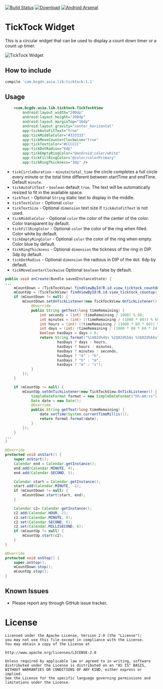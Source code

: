 [![Build Status](https://travis-ci.org/BCGDV-ASIA/android-widget-ticktock.svg?branch=master)](https://travis-ci.org/BCGDV-ASIA/android-widget-ticktock) 
[![Download](https://api.bintray.com/packages/bcgdv/android/ticktock/images/download.svg)](https://bintray.com/bcgdv/android/ticktock/_latestVersion) 
[![Android Arsenal](https://img.shields.io/badge/Android%20Arsenal-TickTock%20Widget-brightgreen.svg?style=flat)](http://android-arsenal.com/details/1/3556) 

# TickTock Widget

This is a circular widget that can be used to display a count down timer or a count up timer.

![TickTock Widget](http://i.giphy.com/Pdx51JBf5f90A.gif)

## How to include

```groovy
compile 'com.bcgdv.asia.lib:ticktock:1.1'
```

## Usage

```xml
    <com.bcgdv.asia.lib.ticktock.TickTockView
        android:layout_width="200dp"
        android:layout_height="200dp"
        android:layout_marginTop="16dp"
        android:layout_gravity="center_horizontal"
		app:tickAutoFitText="true"
        app:tickMiddleColor="#333333"
        app:tickMoveCounterClockwise="true"
        app:tickTextColor="#CCCCCC"
        app:tickDotRadius="6dp"
        app:tickEmptyRingColor="@android:color/white"
        app:tickFillRingColor="@color/colorPrimary"
        app:tickRingThickness="3dp" />
```

- `tickCircleDuration` - `minute|total_time` the circle completes a full circle every minute or the total time different between startTime and endTime. Default `minute`.
- `tickAutoFitText` - `boolean` default `true`. The text will be automatically resized to fit in the available space.
- `tickText` - Optional `String` static text to display in the middle.
- `tickTextColor` - Optional `color`
- `tickTextSize` - Optional `dimension` text size if `tickAutoFitText` is not used.
- `tickMiddleColor` - Optional `color` the color of the center of the color. Color transparent by default.
- `tickFillRingColor` - Optional `color` the color of the ring when filled. Color white by default.
- `tickEmptyRingColor` - Optional `color` the color of the ring when empty. Color blue by default.
- `tickRingThickness` - Optional `dimension` the tickness of the ring in DIP. 3dp by default.
- `tickDotRadius` - Optional `dimension` the radious in DIP of the dot. 6dp by default.
- `tickMoveCounterClockwise` Optional `boolean` false by default.

```java
public void onCreate(Bundle savedInstanceState) {
...
    mCountDown = (TickTockView) findViewById(R.id.view_ticktock_countdown);
    mCountUp = (TickTockView) findViewById(R.id.view_ticktock_countup);
    if (mCountDown != null) {
        mCountDown.setOnTickListener(new TickTockView.OnTickListener() {
            @Override
            public String getText(long timeRemaining) {
                int seconds = (int) (timeRemaining / 1000) % 60;
                int minutes = (int) ((timeRemaining / (1000 * 60)) % 60);
                int hours = (int) ((timeRemaining / (1000 * 60 * 60)) % 24);
                int days = (int) (timeRemaining / (1000 * 60 * 60 * 24));
                boolean hasDays = days > 0;
                return String.format("%1$02d%4$s %2$02d%5$s %3$02d%6$s",
                        hasDays ? days : hours,
                        hasDays ? hours : minutes,
                        hasDays ? minutes : seconds,
                        hasDays ? "d" : "h",
                        hasDays ? "h" : "m",
                        hasDays ? "m" : "s");
            }
        });
    }

    if (mCountUp != null) {
        mCountUp.setOnTickListener(new TickTockView.OnTickListener() {
            SimpleDateFormat format = new SimpleDateFormat("hh:mm:ss");
            Date date = new Date();
            @Override
            public String getText(long timeRemaining) {
                date.setTime(System.currentTimeMillis());
                return format.format(date);
            }
        });
    }
...
}

@Override
protected void onStart() {
    super.onStart();
    Calendar end = Calendar.getInstance();
    end.add(Calendar.MINUTE, 4);
    end.add(Calendar.SECOND, 5);

    Calendar start = Calendar.getInstance();
    start.add(Calendar.MINUTE, -1);
    if (mCountDown != null) {
        mCountDown.start(start, end);
    }

    Calendar c2= Calendar.getInstance();
    c2.add(Calendar.HOUR, 2);
    c2.set(Calendar.MINUTE, 0);
    c2.set(Calendar.SECOND, 0);
    c2.set(Calendar.MILLISECOND, 0);
    if (mCountUp != null) {
        mCountUp.start(c2);
    }
}

@Override
protected void onStop() {
    super.onStop();
    mCountDown.stop();
    mCountUp.stop();
}
```

## Known Issues

- Please report any through GitHub issue tracker.

License
=======

    Licensed under the Apache License, Version 2.0 (the "License");
    you may not use this file except in compliance with the License.
    You may obtain a copy of the License at

    http://www.apache.org/licenses/LICENSE-2.0

    Unless required by applicable law or agreed to in writing, software
    distributed under the License is distributed on an "AS IS" BASIS,
    WITHOUT WARRANTIES OR CONDITIONS OF ANY KIND, either express or implied.
    See the License for the specific language governing permissions and
    limitations under the License.
